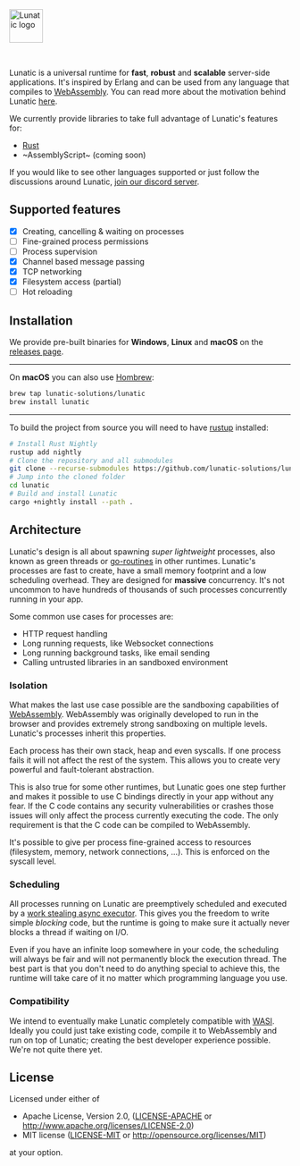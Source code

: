 <div>
    <a href="https://lunatic.solutions/" target="_blank">
        <img width="60" src="https://raw.githubusercontent.com/lunatic-solutions/lunatic/main/assets/logo.svg" alt="Lunatic logo">
    </a>
    <p>&nbsp;</p>
</div>

Lunatic is a universal runtime for **fast**, **robust** and **scalable** server-side applications.
It's inspired by Erlang and can be used from any language that compiles to [WebAssembly][1].
You can read more about the motivation behind Lunatic [here][2].

We currently provide libraries to take full advantage of Lunatic's features for:

- [Rust][3]
- ~AssemblyScript~ (coming soon)

If you would like to see other languages supported or just follow the discussions around Lunatic,
[join our discord server][4].

## Supported features

- [x] Creating, cancelling & waiting on processes
- [ ] Fine-grained process permissions
- [ ] Process supervision
- [x] Channel based message passing
- [x] TCP networking
- [x] Filesystem access (partial)
- [ ] Hot reloading

## Installation

We provide pre-built binaries for **Windows**, **Linux** and **macOS** on the [releases page][5].

---

On **macOS** you can also use [Hombrew][6]:

```bash
brew tap lunatic-solutions/lunatic
brew install lunatic
```

---

To build the project from source you will need to have [rustup][7] installed:

```bash
# Install Rust Nightly
rustup add nightly
# Clone the repository and all submodules
git clone --recurse-submodules https://github.com/lunatic-solutions/lunatic.git
# Jump into the cloned folder
cd lunatic
# Build and install Lunatic
cargo +nightly install --path .
```

## Architecture

Lunatic's design is all about spawning _super lightweight_ processes, also known as green threads or
[go-routines][8] in other runtimes. Lunatic's processes are fast to create, have a small memory footprint
and a low scheduling overhead. They are designed for **massive** concurrency. It's not uncommon to have
hundreds of thousands of such processes concurrently running in your app.

Some common use cases for processes are:

- HTTP request handling
- Long running requests, like Websocket connections
- Long running background tasks, like email sending
- Calling untrusted libraries in an sandboxed environment

### Isolation

What makes the last use case possible are the sandboxing capabilities of [WebAssembly][1]. WebAssembly was
originally developed to run in the browser and provides extremely strong sandboxing on multiple levels.
Lunatic's processes inherit this properties.

Each process has their own stack, heap and even syscalls. If one process fails it will not affect the rest
of the system. This allows you to create very powerful and fault-tolerant abstraction.

This is also true for some other runtimes, but Lunatic goes one step further and makes it possible to use C
bindings directly in your app without any fear. If the C code contains any security vulnerabilities or crashes
those issues will only affect the process currently executing the code. The only requirement is that the C
code can be compiled to WebAssembly.

It's possible to give per process fine-grained access to resources (filesystem, memory, network connections, ...).
This is enforced on the syscall level.

### Scheduling

All processes running on Lunatic are preemptively scheduled and executed by a [work stealing async executor][9]. This
gives you the freedom to write simple _blocking_ code, but the runtime is going to make sure it actually never blocks
a thread if waiting on I/O.

Even if you have an infinite loop somewhere in your code, the scheduling will always be fair and will not permanently block
the execution thread. The best part is that you don't need to do anything special to achieve this, the runtime will take
care of it no matter which programming language you use.

### Compatibility

We intend to eventually make Lunatic completely compatible with [WASI][10]. Ideally you could just take existing code,
compile it to WebAssembly and run on top of Lunatic; creating the best developer experience possible. We're not
quite there yet.

## License

Licensed under either of

- Apache License, Version 2.0, ([LICENSE-APACHE](LICENSE-APACHE) or http://www.apache.org/licenses/LICENSE-2.0)
- MIT license ([LICENSE-MIT](LICENSE-MIT) or http://opensource.org/licenses/MIT)

at your option.

[1]: https://webassembly.org/
[2]: https://kolobara.com/lunatic/index.html#motivation
[3]: https://crates.io/crates/lunatic
[4]: https://discord.gg/b7zDqpXpB4
[5]: https://github.com/lunatic-solutions/lunatic/releases
[6]: https://brew.sh/
[7]: https://rustup.rs/
[8]: https://golangbot.com/goroutines
[9]: https://docs.rs/smol
[10]: https://wasi.dev/
